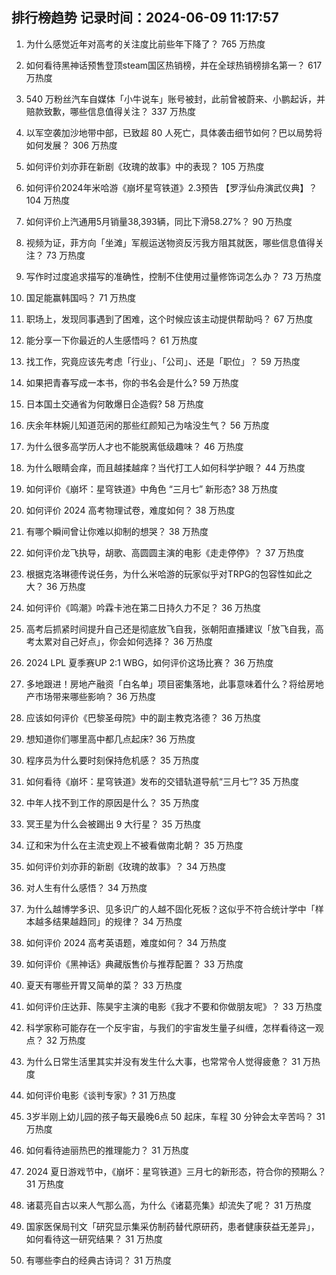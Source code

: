 
## 排行榜趋势 记录时间：2024-06-09 11:17:57
  
  1. 为什么感觉近年对高考的关注度比前些年下降了？ 765 万热度
    
  2. 如何看待黑神话预售登顶steam国区热销榜，并在全球热销榜排名第一？ 617 万热度
    
  3. 540 万粉丝汽车自媒体「小牛说车」账号被封，此前曾被蔚来、小鹏起诉，并赔款致歉，哪些信息值得关注？ 337 万热度
    
  4. 以军空袭加沙地带中部，已致超 80 人死亡，具体袭击细节如何？巴以局势将如何发展？ 306 万热度
    
  5. 如何评价刘亦菲在新剧《玫瑰的故事》中的表现？ 105 万热度
    
  6. 如何评价2024年米哈游《崩坏星穹铁道》2.3预告 【罗浮仙舟演武仪典】？ 104 万热度
    
  7. 如何评价上汽通用5月销量38,393辆，同比下滑58.27%？ 90 万热度
    
  8. 视频为证，菲方向「坐滩」军舰运送物资反污我方阻其就医，哪些信息值得关注？ 73 万热度
    
  9. 写作时过度追求描写的准确性，控制不住使用过量修饰词怎么办？ 73 万热度
    
  10. 国足能赢韩国吗？ 71 万热度
    
  11. 职场上，发现同事遇到了困难，这个时候应该主动提供帮助吗？ 67 万热度
    
  12. 能分享一下你最近的人生感悟吗？ 61 万热度
    
  13. 找工作，究竟应该先考虑「行业」、「公司」、还是「职位」？ 59 万热度
    
  14. 如果把青春写成一本书，你的书名会是什么? 59 万热度
    
  15. 日本国土交通省为何敢爆日企造假? 58 万热度
    
  16. 庆余年林婉儿知道范闲的那些红颜知己为啥没生气？ 56 万热度
    
  17. 为什么很多高学历人才也不能脱离低级趣味？ 46 万热度
    
  18. 为什么眼睛会痒，而且越揉越痒？当代打工人如何科学护眼？ 44 万热度
    
  19. 如何评价《崩坏：星穹铁道》中角色 “三月七” 新形态? 38 万热度
    
  20. 如何评价 2024 高考物理试卷，难度如何？ 38 万热度
    
  21. 有哪个瞬间曾让你难以抑制的想哭？ 38 万热度
    
  22. 如何评价龙飞执导，胡歌、高圆圆主演的电影《走走停停》？ 37 万热度
    
  23. 根据克洛琳德传说任务，为什么米哈游的玩家似乎对TRPG的包容性如此之大？ 36 万热度
    
  24. 如何评价《鸣潮》吟霖卡池在第二日持久力不足？ 36 万热度
    
  25. 高考后抓紧时间提升自己还是彻底放飞自我，张朝阳直播建议「放飞自我，高考太累对自己好点」，你会如何选择？ 36 万热度
    
  26. 2024 LPL 夏季赛UP 2:1 WBG，如何评价这场比赛？ 36 万热度
    
  27. 多地跟进！房地产融资「白名单」项目密集落地，此事意味着什么？将给房地产市场带来哪些影响？ 36 万热度
    
  28. 应该如何评价《巴黎圣母院》中的副主教克洛德？ 36 万热度
    
  29. 想知道你们哪里高中都几点起床? 36 万热度
    
  30. 程序员为什么要时刻保持危机感？ 35 万热度
    
  31. 如何看待《崩坏：星穹铁道》发布的交错轨道导航“三月七”? 35 万热度
    
  32. 中年人找不到工作的原因是什么？ 35 万热度
    
  33. 冥王星为什么会被踢出 9 大行星？ 35 万热度
    
  34. 辽和宋为什么在主流史观上不被看做南北朝？ 35 万热度
    
  35. 如何评价刘亦菲的新剧《玫瑰的故事》？ 34 万热度
    
  36. 对人生有什么感悟？ 34 万热度
    
  37. 为什么越博学多识、见多识广的人越不固化死板？这似乎不符合统计学中「样本越多结果越趋同」的规律？ 34 万热度
    
  38. 如何评价 2024 高考英语题，难度如何？ 34 万热度
    
  39. 如何评价《黑神话》典藏版售价与推荐配置？ 33 万热度
    
  40. 夏天有哪些开胃又简单的菜？ 33 万热度
    
  41. 如何评价庄达菲、陈昊宇主演的电影《我才不要和你做朋友呢》？ 33 万热度
    
  42. 科学家称可能存在一个反宇宙，与我们的宇宙发生量子纠缠，怎样看待这一观点？ 32 万热度
    
  43. 为什么日常生活里其实并没有发生什么大事，也常常令人觉得疲惫？ 31 万热度
    
  44. 如何评价电影《谈判专家》? 31 万热度
    
  45. 3岁半刚上幼儿园的孩子每天最晚6点 50 起床，车程 30 分钟会太辛苦吗？ 31 万热度
    
  46. 如何看待迪丽热巴的推理能力？ 31 万热度
    
  47. 2024 夏日游戏节中，《崩坏：星穹铁道》三月七的新形态，符合你的预期么？ 31 万热度
    
  48. 诸葛亮自古以来人气那么高，为什么《诸葛亮集》却流失了呢？ 31 万热度
    
  49. 国家医保局刊文「研究显示集采仿制药替代原研药，患者健康获益无差异」，如何看待这一研究结果？ 31 万热度
    
  50. 有哪些李白的经典古诗词？ 31 万热度
    